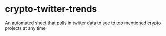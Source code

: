# crypto-twitter-trends
An automated sheet that pulls in twitter data to see to top mentioned crypto projects at any time
